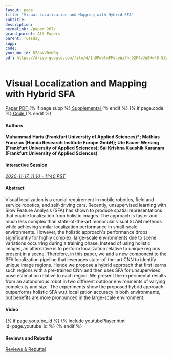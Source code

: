 ```yaml
---
layout: page
title: "Visual Localization and Mapping with Hybrid SFA"
subtitle: 
description:
permalink: /paper_267/
grand_parent: All Papers
parent: Tuesday
supp: 
code: 
youtube_id: RZ8aVVRmKRg
pdf: https://drive.google.com/file/d/1nOPmetmFFdceWi7h-D2F4vJg0Hw48-5Z/view
---
```


# Visual Localization and Mapping with Hybrid SFA

<a href="https://drive.google.com/file/d/1nOPmetmFFdceWi7h-D2F4vJg0Hw48-5Z/view" target="_blank" rel="noopener noreferrer" class="btn btn-blue"><i class="fa fa-file-text-o" aria-hidden="true"></i> Paper PDF </a> {% if page.supp %}<a href="" target="_blank" rel="noopener noreferrer" class="btn btn-green"><i class="fa fa-file-text-o" aria-hidden="true"></i> Supplemental </a>{% endif %} {% if page.code %}<a href="" target="_blank" rel="noopener noreferrer" class="btn"><i class="fa fa-github" aria-hidden="true"></i> Code </a>{% endif %} 

#### Authors
**Muhammad Haris (Frankfurt University of Applied Sciences)*; Mathias Franzius (Honda Research Institute Europe GmbH); Ute Bauer-Wersing (Frankfurt University of Applied Sciences); Sai Krishna Kaushik Karanam  (Frankfurt University of Applied Sciences)**

#### Interactive Session
<a href="https://pheedloop.com/corl2020/virtual/?page=sessions&section=SES4FME4FAGV6YPNN" target="_blank" rel="noopener noreferrer"><em>2020-11-17, 11:10 - 11:40 PST </em></a>

#### Abstract
Visual localization is a crucial requirement in mobile robotics, field and service robotics, and self-driving cars. Recently, unsupervised learning with Slow Feature Analysis (SFA) has shown to produce spatial representations that enable localization from holistic images. The approach is faster and much less complex than state-of-the-art monocular visual SLAM methods while achieving similar localization performance in small-scale environments. However, the holistic approach's performance drops significantly for highly complex, large-scale environments due to scene variations occurring during a training phase. Instead of using holistic images, an alternative is to perform localization relative to unique regions present in a scene. Therefore, in this paper, we add a new component to the SFA localization pipeline that leverages state-of-the-art CNN to identify unique image regions. Hence we propose a hybrid approach that first learns such regions with a pre-trained CNN and then uses SFA for unsupervised pose estimation relative to each region. We present the experimental results from an autonomous robot in two different outdoor environments of varying complexity and size. The experiments show the proposed hybrid approach outperforms holistic SFA w.r.t localization accuracy in both environments, but benefits are more pronounced in the large-scale environment. 

#### Video
{% if page.youtube_id %}
{% include youtubePlayer.html id=page.youtube_id %}
{% endif %}

#### Reviews and Rebuttal
<a href="https://drive.google.com/file/d/1lzZtED3G1jCB8nScar6nAyr9-3G7_Sil/view" target="_blank" rel="noopener noreferrer" class="btn btn-purple"><i class="fa fa-pencil-square-o" aria-hidden="true"></i> Reviews & Rebuttal </a>


